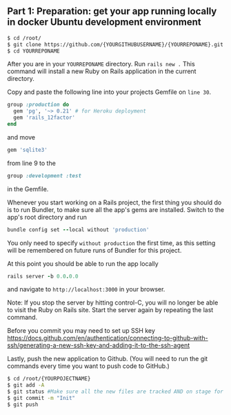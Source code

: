 ## Part 1: Preparation: get your app running locally in docker Ubuntu development environment

```sh
$ cd /root/
$ git clone https://github.com/{YOURGITHUBUSERNAME}/{YOURREPONAME}.git # Replace YOURGITHUBUSERNAME with your github username and replace YOURREPONAME with the name of your repo.
$ cd YOURREPONAME
```

After you are in your `YOURREPONAME` directory. Run `rails new .` This command will install a new Ruby on Rails application in the current directory.

Copy and paste the following line into your projects Gemfile on `line 30`. 

```ruby
group :production do
  gem 'pg', '~> 0.21' # for Heroku deployment
  gem 'rails_12factor'
end
```

and move 
```ruby 
gem 'sqlite3' 
```
from line 9 to the 
```ruby 
group :development :test 
```
in the Gemfile. 

Whenever you start working on a Rails project, the first thing you should do is to run Bundler, to make sure all the app's gems are installed.  Switch to the app's root directory and run 
```ruby
bundle config set --local without 'production'
```
You only need to specify `without production` the first time, as this setting will be remembered on future runs of Bundler for this project.

At this point you should be able to run the app locally
```ruby
rails server -b 0.0.0.0
```
and navigate to `http://localhost:3000` in your browser.  

Note: If you stop the server by hitting control-C, you will no longer be able to visit the Ruby on Rails site. Start the server again by repeating the last command. 

Before you commit you may need to set up SSH key https://docs.github.com/en/authentication/connecting-to-github-with-ssh/generating-a-new-ssh-key-and-adding-it-to-the-ssh-agent

Lastly, push the new application to Github. (You will need to run the git commands every time you want to push code to GitHub.) 
```sh
$ cd /root/{YOURPOJECTNAME}
$ git add -A
$ git status #Make sure all the new files are tracked AND on stage for being committed!!
$ git commit -m "Init"
$ git push
```
